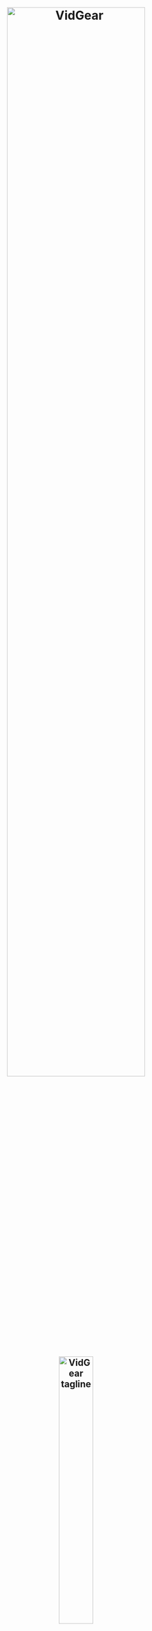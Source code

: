 <!--
===============================================
vidgear library source-code is deployed under the Apache 2.0 License:

Copyright (c) 2019-2020 Abhishek Thakur(@abhiTronix) <abhi.una12@gmail.com>

Licensed under the Apache License, Version 2.0 (the "License");
you may not use this file except in compliance with the License.
You may obtain a copy of the License at

   http://www.apache.org/licenses/LICENSE-2.0

Unless required by applicable law or agreed to in writing, software
distributed under the License is distributed on an "AS IS" BASIS,
WITHOUT WARRANTIES OR CONDITIONS OF ANY KIND, either express or implied.
See the License for the specific language governing permissions and
limitations under the License.
===============================================
-->

<h1 align="center">
  <img src="docs/overrides/assets/images/vidgear.webp" alt="VidGear" title="Logo designed by Abhishek Thakur(@abhiTronix), under CC-BY-NC-SA 4.0 License" width="80%"/>
</h1>
<h2 align="center">
  <img src="docs/overrides/assets/images/tagline.svg" alt="VidGear tagline" width="40%"/>
</h2>

<div align="center">

[Releases][release]&nbsp;&nbsp;&nbsp;|&nbsp;&nbsp;&nbsp;[Gears][gears]&nbsp;&nbsp;&nbsp;|&nbsp;&nbsp;&nbsp;[Documentation][docs]&nbsp;&nbsp;&nbsp;|&nbsp;&nbsp;&nbsp;[Installation][installation]&nbsp;&nbsp;&nbsp;|&nbsp;&nbsp;&nbsp;[License](#license)

[![Build Status][travis-cli]][travis] [![Codecov branch][codecov]][code] [![Build Status][appveyor]][app]

[![Glitter chat][gitter-bagde]][gitter] [![PyPi version][pypi-badge]][pypi] [![Twitter][twitter-badge]][twitter-intent]

[![Code Style][black-badge]][black]

</div>

&nbsp;

VidGear is a high-performance Video Processing python library that provides an easy-to-use, highly extensible, **Multi-Threaded + Asyncio wrapper** around many state-of-the-art specialized libraries like *[OpenCV][opencv], [FFmpeg][ffmpeg], [ZeroMQ][zmq], [picamera][picamera], [starlette][starlette], [pafy][pafy] and [python-mss][mss]* at its backend, and enable us to flexibly exploit their internal parameters and methods, while silently delivering robust error-handling and unparalleled real-time performance.

VidGear primarily focuses on simplicity, and thereby lets programmers and software developers to easily integrate and perform Complex Video Processing Tasks, in just a few lines of code.

&nbsp;

The following **functional block diagram** clearly depicts the generalized functioning of VidGear APIs:

<p align="center">
  <img src="docs/overrides/assets/images/gears_fbd.webp" alt="@Vidgear Functional Block Diagram" />
</p>

&nbsp;

# Table of Contents

* [**TL;DR**](#tldr)
* [**Getting Started**](#getting-started)
* [**Gears: What are these?**](#gears)
  * [**CamGear**](#camgear)
  * [**PiGear**](#pigear)
  * [**VideoGear**](#videogear)
  * [**ScreenGear**](#screengear)
  * [**WriteGear**](#writegear)
  * [**StreamGear**](#streamgear)
  * [**NetGear**](#netgear)
  * [**WebGear**](#webgear)
  * [**NetGear_Async**](#netgear_async)
* [**Documentation**](#documentation)
* [**Community Channel**](#community-channel)
* [**Contributions & Support**](#contributions--support)
  * [**Support**](#support)
  * [**Contributors**](#contributors)
* [**Citation**](#citation)
* [**Copyright**](#copyright)


&nbsp;

&nbsp;



# TL;DR
  
#### What is vidgear?

> *"VidGear is a High-Performance Framework that provides an all-in-one complete Video Processing solution for building real-time applications in python."*

#### What does it do?

> *"VidGear can read, write, process, send & receive video frames from/to various devices in real-time."*

#### What is its purpose?

> *"Built with simplicity in mind, VidGear lets programmers and software developers to easily integrate and perform complex Video Processing tasks in their existing or new applications, in just a [few lines of code][switch_from_cv]. Beneficial for both, if you're new to programming with Python language or already a pro at it."*


&nbsp;

&nbsp;

## Getting Started

If this is your first time using VidGear, head straight to the [Installation ➶][installation] to install VidGear.

Once you have VidGear installed, checkout its [Gears ➶][gears]

Also, if you're already familar with [OpenCV][opencv] library, then see [Switching from OpenCV ➶][switch_from_cv]

&nbsp;

&nbsp;


## Gears: What are these?

> **VidGear is built with multiple [Gears][gears] (APIs), each with some unique functionality.**

Each of these APIs is exclusively designed to handle/control different device-specific video streams, network streams, and media encoders. These APIs provide an easy-to-use, highly extensible, multi-threaded and asyncio layer above state-of-the-art libraries under the hood to exploit their internal parameters and methods flexibly while providing robust error-handling and unparalleled performance. 

**These Gears can be classified as follows:**

**A. VideoCapture Gears:**

  * [**CamGear:**](#camgear) Multi-threaded API targeting various IP-USB-Cameras/Network-Streams/YouTube-Video-URLs.
  * [**PiGear:**](#pigear) Multi-threaded API targeting  various Raspberry Pi Camera Modules.
  * [**ScreenGear:**](#screengear) Multi-threaded ultra-fast Screencasting.    
  * [**VideoGear:**](#videogear) Common API with internal [Video Stabilizer](/gears/stabilizer/overview/) wrapper.

**B. VideoWriter Gears:**

  * [**WriteGear:**](#writegear) Handles Flexible Lossless Video Encoding and Compression.

**C. Streaming Gears:**

  * [**StreamGear**](#streamgear): Handles Ultra-Low Latency, High-Quality, Dynamic & Adaptive Streaming Formats.


**D. Network Gears:**

  * [**NetGear:**](#netgear) Handles high-performance video-frames & data transfer between interconnecting systems over the network.

  * **Asynchronous I/O Network Gears:**

    * [**WebGear:**](#webgear) ASGI Video Server that can send live video-frames to any web browser on the network.
    * [**NetGear_Async:**](#netgear_async) Immensely Memory-efficient Asyncio video-frames network messaging framework.


&nbsp;

&nbsp;


## CamGear

<p align="center">
  <img src="docs/overrides/assets/images/camgear.webp" alt="CamGear Functional Block Diagram" width="45%"/>
</p>

> *CamGear can grab ultra-fast frames from diverse range of devices/streams, which includes almost any IP/USB Cameras, multimedia video file format ([_upto 4k tested_][test-4k]), various network stream protocols such as `http(s), rtp, rstp, rtmp, mms, etc.`, plus support for live Gstreamer's stream pipeline and YouTube video/live-streams URLs.*

CamGear provides a flexible, high-level multi-threaded wrapper around `OpenCV's` [VideoCapture class][opencv-vc] with access almost all of its available parameters and also employs [`pafy`][pafy] python APIs for live [YouTube streaming][youtube-doc]. Furthermore, CamGear relies exclusively on [**Threaded Queue mode**][TQM-doc] for ultra-fast, error-free and synchronized frame handling.

### CamGear API Guide:

[**>>> Usage Guide**][camgear-doc]

&nbsp;

&nbsp;


## VideoGear

> *VideoGear API provides a special internal wrapper around VidGear's exclusive [**Video Stabilizer**][stablizer-doc] class.*

VideoGear also act as a Common API, that provides an internal access to both [CamGear](#camgear) and [PiGear](#pigear) APIs and their parameters, with a special `enablePiCamera` boolean flag.

VideoGear is basically ideal when you need to switch to different video sources without changing your code much. Also, it enables easy stabilization for various video-streams _(real-time or not)_  with minimum effort and using way fewer lines of code.


**Below is a snapshot of a VideoGear Stabilizer in action  (_See its detailed usage [here][stablizer-doc-ex]_):**

<p align="center">
  <img src="https://github.com/abhiTronix/Imbakup/raw/master/Images/stabilizer.gif" alt="VideoGear Stabilizer in action!"/>
  <br>
  <sub><i>Original Video Courtesy <a href="http://liushuaicheng.org/SIGGRAPH2013/database.html" title="opensourced video samples database">@SIGGRAPH2013</a></i></sub>
</p>

**Code to generate above result:**

```python
# import required libraries
from vidgear.gears import VideoGear
import numpy as np
import cv2

# open any valid video stream with stabilization enabled(`stabilize = True`)
stream_stab = VideoGear(source = "test.mp4", stabilize = True).start()

# open same stream without stabilization for comparison
stream_org = VideoGear(source = "test.mp4").start()

# loop over
while True:

    # read stabilized frames
    frame_stab = stream_stab.read()

    # check for stabilized frame if Nonetype
    if frame_stab is None:
        break

    # read un-stabilized frame
    frame_org = stream_org.read()

    # concatenate both frames
    output_frame = np.concatenate((frame_org, frame_stab), axis=1)

    # put text over concatenated frame
    cv2.putText(
        output_frame, "Before", (10, output_frame.shape[0] - 10), cv2.FONT_HERSHEY_SIMPLEX,
        0.6, (0, 255, 0), 2,
    )
    cv2.putText(
        output_frame, "After", (output_frame.shape[1] // 2 + 10, output_frame.shape[0] - 10),
        cv2.FONT_HERSHEY_SIMPLEX,
        0.6, (0, 255, 0), 2,
    )

    # Show output window
    cv2.imshow("Stabilized Frame", output_frame)

    # check for 'q' key if pressed
    key = cv2.waitKey(1) & 0xFF
    if key == ord("q"):
        break

# close output window
cv2.destroyAllWindows()

# safely close both video streams
stream_org.stop()
stream_stab.stop()
```

### VideoGear API Guide:

[**>>> Usage Guide**][videogear-doc]

&nbsp;

&nbsp;


## PiGear

<p align="center">
  <img src="docs/overrides/assets/images/picam2.webp" alt="PiGear" width="50%" />
</p>

> *PiGear is similar to CamGear but made to support various Raspberry Pi Camera Modules *(such as [OmniVision OV5647 Camera Module][OV5647-picam] and [Sony IMX219 Camera Module][IMX219-picam])*.*

PiGear provides a flexible multi-threaded wrapper around complete [picamera](https://picamera.readthedocs.io/en/release-1.13/index.html) python library, and also provides us the ability to exploit almost all of its parameters like `brightness, saturation, sensor_mode, iso, exposure, etc.` effortlessly. Furthermore, PiGear supports multiple camera modules, such as in case of Raspberry Pi Compute module IO boards.

Best of all, PiGear provides excellent error-handling with features like a **Threaded Internal Timer** - that keeps active track of any frozen-threads/hardware-failures robustly, and exit safely if it does occurs, i.e. If you're running PiGear API in your script, and someone accidentally pulls Camera module cable out, instead of going into possible kernel panic, PiGear will exit safely to save resources. 


**Code to open picamera stream with variable parameters in PiGear API:**

```python
# import required libraries
from vidgear.gears import PiGear
import cv2

# add various Picamera tweak parameters to dictionary
options = {"hflip": True, "exposure_mode": "auto", "iso": 800, "exposure_compensation": 15, "awb_mode": "horizon", "sensor_mode": 0}

# open pi video stream with defined parameters
stream = PiGear(resolution = (640, 480), framerate = 60, logging = True, **options).start() 

# loop over
while True:

    # read frames from stream
    frame = stream.read()

    # check for frame if Nonetype
    if frame is None:
        break


    # {do something with the frame here}


    # Show output window
    cv2.imshow("Output Frame", frame)

    # check for 'q' key if pressed
    key = cv2.waitKey(1) & 0xFF
    if key == ord("q"):
        break

# close output window
cv2.destroyAllWindows()

# safely close video stream
stream.stop()
```
### PiGear API Guide:

[**>>> Usage Guide**][pigear-doc]

&nbsp;

&nbsp;


## ScreenGear

> *ScreenGear is designed exclusively for ultra-fast Screencasting, that means it can grab frames from your monitor in real-time, either by define an area on the computer screen, or full-screen, at the expense of inconsiderable latency. ScreenGear also seamlessly support frame capturing from multiple monitors.*

ScreenGear implements a multi-threaded wrapper around [**python-mss**][mss] python library API and also supports a easy and flexible direct internal parameter manipulation. 

**Below is a snapshot of a ScreenGear API in action:**

<p align="center">
  <img src="docs/overrides/assets/gifs/screengear.gif" alt="ScreenGear in action!"/>
</p>

**Code to generate the above results:**

```python
# import required libraries
from vidgear.gears import ScreenGear
import cv2

# open video stream with default parameters
stream = ScreenGear().start()

# loop over
while True:

    # read frames from stream
    frame = stream.read()

    # check for frame if Nonetype
    if frame is None:
        break


    # {do something with the frame here}


    # Show output window
    cv2.imshow("Output Frame", frame)

    # check for 'q' key if pressed
    key = cv2.waitKey(1) & 0xFF
    if key == ord("q"):
        break

# close output window
cv2.destroyAllWindows()

# safely close video stream
stream.stop()
```

### ScreenGear API Guide:

[**>>> Usage Guide**][screengear-doc]


&nbsp;

&nbsp;



## WriteGear

<p align="center">
  <img src="docs/overrides/assets/images/writegear.webp" alt="WriteGear Functional Block Diagram" width="70%" />
</p>

> *WriteGear handles various powerful Writer Tools that provide us the freedom to do almost anything imagine with multimedia files.*

WriteGear API provides a complete, flexible and robust wrapper around [**FFmpeg**][ffmpeg], a leading multimedia framework. With WriteGear, we can process real-time frames into a lossless compressed video-file with any suitable specification in just few easy lines of codes. These specifications include setting video/audio properties such as `bitrate, codec, framerate, resolution, subtitles,  etc.`, and also performing complex tasks such as multiplexing video with audio in real-time _(see this [doc][live-audio-doc])_, while handling all errors robustly. 

Best of all, WriteGear grants the complete freedom to play with any FFmpeg parameter with its exclusive **Custom Commands function** _(see this [doc][custom-command-doc])_, without relying on any Third-party library.

In addition to this, WriteGear also provides flexible access to [**OpenCV's VideoWriter API**][opencv-writer] which provides some basic tools for video frames encoding but without compression.

**WriteGear primarily operates in the following two modes:**

  * **Compression Mode:** In this mode, WriteGear utilizes powerful [**FFmpeg**][ffmpeg] inbuilt encoders to encode lossless multimedia files. This mode provides us the ability to exploit almost any parameter available within FFmpeg, effortlessly and flexibly, and while doing that it robustly handles all errors/warnings quietly. *You can find more about this mode [here ➶][cm-writegear-doc]*

  * **Non-Compression Mode:**  In this mode, WriteGear utilizes basic [**OpenCV's inbuilt VideoWriter API**][opencv-vw] tools. This mode also supports all parameters manipulation available within VideoWriter API, but it lacks the ability to manipulate encoding parameters and other important features like video compression, audio encoding, etc. *You can learn about this mode [here ➶][ncm-writegear-doc]*

### WriteGear API Guide:

[**>>> Usage Guide**][writegear-doc]

&nbsp;

&nbsp;


## StreamGear

<p align="center">
  <img src="docs/overrides/assets/images/streamgear_flow.webp" alt="NetGear API" width=80%/>
</p>


> *StreamGear automates transcoding workflow for generating Ultra-Low Latency, High-Quality, Dynamic & Adaptive Streaming Formats (such as MPEG-DASH) in just few lines of python code.*

StreamGear provides a standalone, highly extensible and flexible wrapper around [**FFmpeg**][ffmpeg] - a leading multimedia framework, for generating chunked-encoded media segments of the content.

SteamGear API automatically transcodes source videos/audio files & real-time frames, and breaks them into a sequence of multiple smaller chunks/segments (typically 2-4 seconds in length) at different quality levels _(i.e. different bitrates or spatial resolutions)_. It also creates a Manifest file _(such as MPD in-case of DASH)_ that describes these segment information _(timing, URL, media characteristics like video resolution and bit rates)_, and is provided to the client prior to the streaming session. Thereby, segments are served on a web server and can be downloaded through HTTP standard compliant GET requests. This makes it possible to stream videos at different quality levels, and to switch in the middle of a video from one quality level to another one – if bandwidth permits – on a per segment basis.


SteamGear currently only supports [**MPEG-DASH**](https://www.encoding.com/mpeg-dash/) _(Dynamic Adaptive Streaming over HTTP, ISO/IEC 23009-1)_ , but other adaptive streaming technologies such as Apple HLS, Microsoft Smooth Streaming, will be added soon.

**StreamGear primarily works in two independent modes for transcoding which serves different purposes:**

  * **Single-Source Mode:** In this mode, StreamGear transcodes entire video/audio file _(as opposed to frames by frame)_ into a sequence of multiple smaller chunks/segments for streaming. This mode works exceptionally well, when you're transcoding lossless long-duration videos(with audio) for streaming and required no extra efforts or interruptions. But on the downside, the provided source cannot be changed or manipulated before sending onto FFmpeg Pipeline for processing.  This mode can be easily activated by assigning suitable video path as input to `-video_source` attribute, during StreamGear initialization. ***Learn more about this mode [here ➶][ss-mode-doc]***

  * **Real-time Frames Mode:** When no valid input is received on `-video_source` attribute, StreamGear API activates this mode where it directly transcodes video-frames _(as opposed to a entire file)_, into a sequence of multiple smaller chunks/segments for streaming. In this mode, StreamGear supports real-time [`numpy.ndarray`](https://numpy.org/doc/1.18/reference/generated/numpy.ndarray.html#numpy-ndarray) frames, and process them over FFmpeg pipeline. But on the downside, audio has to added manually _(as separate source)_ for streams. ***Learn more about this mode [here ➶][rtf-mode-doc]***


### StreamGear API Guide:

[**>>> Usage Guide**][streamgear-doc]

&nbsp;

&nbsp;

## NetGear

<p align="center">
  <img src="docs/overrides/assets/images/netgear.webp" alt="NetGear API" width=65%/>
</p>

> *NetGear is exclusively designed to transfer video frames synchronously and asynchronously between interconnecting systems over the network in real-time.*

NetGear implements a high-level wrapper around [**PyZmQ**][pyzmq] python library that contains python bindings for [ZeroMQ][zmq] - a high-performance asynchronous distributed messaging library that provides a message queue, but unlike message-oriented middleware, its system can run without a dedicated message broker. 

NetGear provides seamless support for [*Bidirectional data transmission*][netgear_bidata_doc] between receiver(client) and sender(server) through bi-directional synchronous messaging patterns such as zmq.PAIR _(ZMQ Pair Pattern)_ & zmq.REQ/zmq.REP _(ZMQ Request/Reply Pattern)_. 

NetGear also supports real-time [*Frame Compression capabilities*][netgear_compression_doc] for optimizing performance while sending the frames directly over the network, by encoding the frame before sending it and decoding it on the client's end automatically in real-time. 

For security, NetGear implements easy access to ZeroMQ's powerful, smart & secure Security Layers, that enables [*Strong encryption on data*][netgear_security_doc], and unbreakable authentication between the Server and the Client with the help of custom certificates/keys and brings easy, standardized privacy and authentication for distributed systems over the network. 

Best of all, NetGear can robustly handle [*Multiple Server-Systems*][netgear_multi_server_doc] and [*Multiple Client-Systems*][netgear_multi_client_doc] and at once, thereby providing access to seamless Live Streaming of the multiple device in a network at the same time.


**NetGear as of now seamlessly supports three ZeroMQ messaging patterns:**

* [**`zmq.PAIR`**][zmq-pair] _(ZMQ Pair Pattern)_ 
* [**`zmq.REQ/zmq.REP`**][zmq-req-rep] _(ZMQ Request/Reply Pattern)_
* [**`zmq.PUB/zmq.SUB`**][zmq-pub-sub] _(ZMQ Publish/Subscribe Pattern)_

Whereas supported protocol are: `tcp` and `ipc`.

### NetGear API Guide:

[**>>> Usage Guide**][netgear-doc]

&nbsp;

&nbsp;


## WebGear

> *WebGear is a powerful [ASGI](https://asgi.readthedocs.io/en/latest/) Video-streamer API, that is built upon [Starlette](https://www.starlette.io/) - a lightweight ASGI framework/toolkit, which is ideal for building high-performance asyncio services.*

WebGear API provides a highly extensible and flexible asyncio wrapper around [Starlette][starlette] ASGI application, and provides easy access to its complete framework. Thereby, WebGear API can flexibly interact with the Starlette's ecosystem of shared middleware and mountable applications, and its various [Response classes](https://www.starlette.io/responses/), [Routing tables](https://www.starlette.io/routing/), [Static Files](https://www.starlette.io/staticfiles/), [Templating engine(with Jinja2)](https://www.starlette.io/templates/), etc. 

In layman's terms, WebGear can acts as powerful **Video Streaming Server** that transfers live video-frames to any web browser on a network. It addition to this, WebGear API also provides a special internal wrapper around [VideoGear](#videogear), which itself provides internal access to both [CamGear](#camgear) and [PiGear](#pigear) APIs thereby granting it exclusive power for streaming frames incoming from any device/source, such as streaming [Stabilization enabled Video][stabilize_webgear_doc] in real-time.

**Below is a snapshot of a WebGear Video Server in action on the Mozilla Firefox browser:**

<p align="center">
  <img src="docs/overrides/assets/gifs/webgear.gif" alt="WebGear in action!" width="70%" />
  <br>
  <sub><i>WebGear Video Server at <a href="http://localhost:8000/" title="default address">http://localhost:8000/</a> address.</i></sub>
</p>

**Code to generate the above result:**

```python
# import required libraries
import uvicorn
from vidgear.gears.asyncio import WebGear

#various performance tweaks
options = {"frame_size_reduction": 40, "frame_jpeg_quality": 80, "frame_jpeg_optimize": True, "frame_jpeg_progressive": False}

#initialize WebGear app  
web = WebGear(source = "foo.mp4", logging = True, **options)

#run this app on Uvicorn server at address http://localhost:8000/
uvicorn.run(web(), host='localhost', port=8000)

#close app safely
web.shutdown()
```

### WebGear API Guide:

[**>>> Usage Guide**][webgear-doc]


&nbsp;

&nbsp;

## NetGear_Async 

<p align="center">
  <img src="docs/overrides/assets/images/zmq_asyncio.webp" alt="WebGear in action!" width="70%"/>
</p>

> _NetGear_Async can generate double performance as compared to [NetGear API](#netgear) at about 1/3rd of memory consumption, and also provide complete server-client handling with various options to use variable protocols/patterns similar to NetGear, but it doesn't support any [NetGear's Exclusive Modes][netgear-exm] yet._

NetGear_Async is an asyncio videoframe messaging framework, built on [`zmq.asyncio`][asyncio-zmq], and powered by high-performance asyncio event loop called [**`uvloop`**][uvloop] to achieve unmatchable high-speed and lag-free video streaming over the network with minimal resource constraints. Basically, this API is able to transfer thousands of frames in just a few seconds without causing any significant load on your system. 

NetGear_Async provides complete server-client handling and options to use variable protocols/patterns similar to [NetGear API](#netgear) but doesn't support any [NetGear Exclusive modes][netgear-exm] yet. Furthermore, NetGear_Async allows us to  define our own custom Server Source to manipulate frames easily before sending them across the network(see this [doc][netgear_Async-cs] example).

NetGear_Async as of now supports [all four ZeroMQ messaging patterns](#attributes-and-parameters-wrench):
* [**`zmq.PAIR`**][zmq-pair] _(ZMQ Pair Pattern)_ 
* [**`zmq.REQ/zmq.REP`**][zmq-req-rep] _(ZMQ Request/Reply Pattern)_
* [**`zmq.PUB/zmq.SUB`**][zmq-pub-sub] _(ZMQ Publish/Subscribe Pattern)_ 
* [**`zmq.PUSH/zmq.PULL`**][zmq-pull-push] _(ZMQ Push/Pull Pattern)_

Whereas supported protocol are: `tcp` and `ipc`.

### NetGear_Async API Guide:

[**>>> Usage Guide**][netgear_async-doc]

&nbsp;

&nbsp;


# Documentation

The complete documentation for all VidGear APIs can be found in the link below:

* [**Documentation - English**][docs]


&nbsp;

&nbsp;

# Contributions & Support

Contributions are welcome, We'd love your contribution to VidGear in order to fix bugs or to implement new features!  

Please see our **[Contribution Guidelines](contributing.md)** for more details.

### Support

**VidGear is free, but rely on your support.** 

Sending a donation using link below is **extremely** helpful in keeping VidGear development alive:

[![ko-fi][kofi-badge]][kofi]

### Contributors

<a href="https://github.com/abhiTronix/vidgear/graphs/contributors">
  <img src="https://contributors-img.web.app/image?repo=abhiTronix/vidgear" />
</a>


&nbsp;

&nbsp;


# Community Channel

If you've come up with some new idea, or looking for the fastest way troubleshoot your problems, then *join our [Gitter community channel ➶][gitter]*


&nbsp;

&nbsp;



# Citation

Here is a Bibtex entry you can use to cite this project in a publication:


```BibTeX
@misc{vidgear,
    author = {Abhishek Thakur},
    title = {vidgear},
    howpublished = {\url{https://github.com/abhiTronix/vidgear}},
    year = {2019-2020}
  }
```

&nbsp;

&nbsp;


# Copyright

**Copyright © abhiTronix 2019-2020**

This library is released under the **[Apache 2.0 License][license]**.




<!--
Badges
-->

[appveyor]:https://img.shields.io/appveyor/ci/abhitronix/vidgear.svg?style=for-the-badge&logo=appveyor
[codecov]:https://img.shields.io/codecov/c/github/abhiTronix/vidgear/testing?style=for-the-badge&logo=codecov
[travis-cli]:https://img.shields.io/travis/com/abhiTronix/vidgear/testing?logo=travis&style=for-the-badge
[prs-badge]:https://img.shields.io/badge/PRs-welcome-brightgreen.svg?style=for-the-badge&logo=data:image/png;base64,iVBORw0KGgoAAAANSUhEUgAAACAAAAAgCAYAAABzenr0AAABC0lEQVRYhdWVPQoCMRCFX6HY2ghaiZUXsLW0EDyBrbWtN/EUHsHTWFnYyCL4gxibVZZlZzKTnWz0QZpk5r0vIdkF/kBPAMOKeddE+CQPKoc5Yt5cTjBMdQSwDQToWgBJAn3jmhqgltapAV6E6b5U17MGGAUaUj07TficMfIBZDV6vxowBm1BP9WbSQE4o5h9IjPJmy73TEPDDxVmoZdQrQ5jRhly9Q8tgMUXkIIWn0oG4GYQfAXQzz1PGoCiQndM7b4RgJay/h7zBLT3hASgoKjamQJMreKf0gfuAGyYtXEIAKcL/Dss15iq6ohXghozLYiAMxPuACwtIT4yeQUxAaLrZwAoqGRKGk7qDSYTfYQ8LuYnAAAAAElFTkSuQmCC
[twitter-badge]:https://img.shields.io/badge/Tweet-Now-blue.svg?style=for-the-badge&logo=twitter
[pypi-badge]:https://img.shields.io/pypi/v/vidgear.svg?style=for-the-badge&logo=pypi
[gitter-bagde]:https://img.shields.io/badge/Chat-Gitter-yellow.svg?style=for-the-badge&logo=gitter
[Coffee-badge]:https://abhitronix.github.io/img/vidgear/orange_img.png
[kofi-badge]:https://www.ko-fi.com/img/githubbutton_sm.svg
[black-badge]:https://img.shields.io/badge/code%20style-black-000000.svg?style=for-the-badge&logo=github


<!--
Internal URLs
-->

[release]:https://github.com/abhiTronix/vidgear/releases/latest
[pypi]:https://pypi.org/project/vidgear/
[gitter]:https://gitter.im/vidgear/community?utm_source=badge&utm_medium=badge&utm_campaign=pr-badge
[twitter-intent]:https://twitter.com/intent/tweet?url=https%3A%2F%2Fabhitronix.github.io%2Fvidgear&via%20%40abhi_una12&text=Checkout%20VidGear%20-%20A%20High-Performance%20Video-Processing%20Python%20Framework.&hashtags=vidgear%20%23videoprocessing%20%23python%20%23threaded%20%23asyncio
[coffee]:https://www.buymeacoffee.com/2twOXFvlA
[kofi]: https://ko-fi.com/W7W8WTYO
[license]:https://github.com/abhiTronix/vidgear/blob/master/LICENSE
[travis]:https://travis-ci.com/github/abhiTronix/vidgear
[app]:https://ci.appveyor.com/project/abhiTronix/vidgear
[code]:https://codecov.io/gh/abhiTronix/vidgear

[test-4k]:https://github.com/abhiTronix/vidgear/blob/e0843720202b0921d1c26e2ce5b11fadefbec892/vidgear/tests/benchmark_tests/test_benchmark_playback.py#L65
[bs_script_dataset]:https://github.com/abhiTronix/vidgear/blob/testing/scripts/bash/prepare_dataset.sh

[faq]:https://abhitronix.github.io/vidgear/help/get_help/#frequently-asked-questions
[doc-vidgear-purpose]:https://abhitronix.github.io/vidgear/help/motivation/#why-is-vidgear-a-thing
[live-audio-doc]:https://abhitronix.github.io/vidgear/gears/writegear/compression/usage/#using-compression-mode-with-live-audio-input
[ffmpeg-doc]:https://abhitronix.github.io/vidgear/gears/writegear/compression/advanced/ffmpeg_install/
[youtube-doc]:https://abhitronix.github.io/vidgear/gears/camgear/usage/#using-camgear-with-youtube-videos
[TQM-doc]:https://abhitronix.github.io/vidgear/bonus/TQM/#threaded-queue-mode
[camgear-doc]:https://abhitronix.github.io/vidgear/gears/camgear/overview/
[stablizer-doc]:https://abhitronix.github.io/vidgear/gears/stabilizer/overview/
[stablizer-doc-ex]:https://abhitronix.github.io/vidgear/gears/videogear/usage/#using-videogear-with-video-stabilizer-backend
[videogear-doc]:https://abhitronix.github.io/vidgear/gears/videogear/overview/
[pigear-doc]:https://abhitronix.github.io/vidgear/gears/pigear/overview/
[cm-writegear-doc]:https://abhitronix.github.io/vidgear/gears/writegear/compression/overview/
[ncm-writegear-doc]:https://abhitronix.github.io/vidgear/gears/writegear/non_compression/overview/
[screengear-doc]:https://abhitronix.github.io/vidgear/gears/screengear/overview/
[streamgear-doc]:https://abhitronix.github.io/vidgear/gears/streamgear/overview/
[writegear-doc]:https://abhitronix.github.io/vidgear/gears/writegear/introduction/
[netgear-doc]:https://abhitronix.github.io/vidgear/gears/netgear/overview/
[webgear-doc]:https://abhitronix.github.io/vidgear/gears/webgear/overview/
[netgear_async-doc]:https://abhitronix.github.io/vidgear/gears/netgear_async/overview/
[drop35]:https://github.com/abhiTronix/vidgear/issues/99
[custom-command-doc]:https://abhitronix.github.io/vidgear/gears/writegear/compression/advanced/cciw/
[advanced-webgear-doc]:https://abhitronix.github.io/vidgear/gears/webgear/advanced/
[netgear_bidata_doc]:https://abhitronix.github.io/vidgear/gears/netgear/advanced/bidirectional_mode/
[netgear_compression_doc]:https://abhitronix.github.io/vidgear/gears/netgear/advanced/compression/
[netgear_security_doc]:https://abhitronix.github.io/vidgear/gears/netgear/advanced/secure_mode/
[netgear_multi_server_doc]:https://abhitronix.github.io/vidgear/gears/netgear/advanced/multi_server/
[netgear_multi_client_doc]:https://abhitronix.github.io/vidgear/gears/netgear/advanced/multi_client/
[netgear-exm]: https://abhitronix.github.io/vidgear/gears/netgear/overview/#modes-of-operation
[stabilize_webgear_doc]:https://abhitronix.github.io/vidgear/gears/webgear/advanced/#using-webgear-with-real-time-video-stabilization-enabled
[netgear_Async-cs]: https://abhitronix.github.io/vidgear/gears/netgear_async/usage/#using-netgear_async-with-a-custom-sourceopencv
[installation]:https://abhitronix.github.io/vidgear/installation/
[gears]:https://abhitronix.github.io/vidgear/gears
[switch_from_cv]:https://abhitronix.github.io/vidgear/switch_from_cv/
[ss-mode-doc]: https://abhitronix.github.io/vidgear/gears/streamgear/usage/#a-single-source-mode
[rtf-mode-doc]: https://abhitronix.github.io/vidgear/gears/streamgear/usage/#b-real-time-frames-mode
[docs]: https://abhitronix.github.io/vidgear

<!--
External URLs
-->
[asyncio-zmq]:https://pyzmq.readthedocs.io/en/latest/api/zmq.asyncio.html
[uvloop]: https://github.com/MagicStack/uvloop
[uvloop-ns]: https://github.com/MagicStack/uvloop/issues/14
[ffmpeg]:https://www.ffmpeg.org/
[flake8]: https://flake8.pycqa.org/en/latest/
[black]: https://github.com/psf/black
[pytest]:https://docs.pytest.org/en/latest/
[opencv-writer]:https://docs.opencv.org/master/dd/d9e/classcv_1_1VideoWriter.html#ad59c61d8881ba2b2da22cff5487465b5
[OpenCV-windows]:https://www.learnopencv.com/install-opencv3-on-windows/
[OpenCV-linux]:https://www.pyimagesearch.com/2018/05/28/ubuntu-18-04-how-to-install-opencv/
[OpenCV-pi]:https://www.pyimagesearch.com/2018/09/26/install-opencv-4-on-your-raspberry-pi/
[starlette]:https://www.starlette.io/
[uvicorn]:http://www.uvicorn.org/
[daphne]:https://github.com/django/daphne/
[hypercorn]:https://pgjones.gitlab.io/hypercorn/
[prs]:http://makeapullrequest.com
[opencv]:https://github.com/opencv/opencv
[picamera]:https://github.com/waveform80/picamera
[pafy]:https://github.com/mps-youtube/pafy
[pyzmq]:https://github.com/zeromq/pyzmq
[zmq]:https://zeromq.org/
[mss]:https://github.com/BoboTiG/python-mss
[pip]:https://pip.pypa.io/en/stable/installing/
[opencv-vc]:https://docs.opencv.org/master/d8/dfe/classcv_1_1VideoCapture.html#a57c0e81e83e60f36c83027dc2a188e80
[OV5647-picam]:https://github.com/techyian/MMALSharp/doc/OmniVision-OV5647-Camera-Module
[IMX219-picam]:https://github.com/techyian/MMALSharp/doc/Sony-IMX219-Camera-Module
[opencv-vw]:https://docs.opencv.org/3.4/d8/dfe/classcv_1_1VideoCapture.html
[yt-dl]:https://github.com/ytdl-org/youtube-dl/
[numpy]:https://github.com/numpy/numpy
[zmq-pair]:https://learning-0mq-with-pyzmq.readthedocs.io/en/latest/pyzmq/patterns/pair.html
[zmq-req-rep]:https://learning-0mq-with-pyzmq.readthedocs.io/en/latest/pyzmq/patterns/client_server.html
[zmq-pub-sub]:https://learning-0mq-with-pyzmq.readthedocs.io/en/latest/pyzmq/patterns/pubsub.html
[zmq-pull-push]: https://learning-0mq-with-pyzmq.readthedocs.io/en/latest/pyzmq/patterns/pushpull.html#push-pull
[picamera-setting]:https://picamera.readthedocs.io/en/release-1.13/quickstart.html